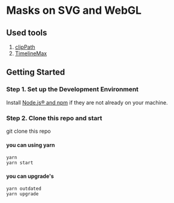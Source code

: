 # Masks on SVG and WebGL

## Used tools

1. [clipPath](https://developer.mozilla.org/ru/docs/Web/CSS/clip-path)
1. [TimelineMax](https://greensock.com/docs/TimelineMax)

## Getting Started

### Step 1. Set up the Development Environment

Install [Node.js® and npm](https://nodejs.org/en/download/) if they are not already on your machine.

### Step 2. Clone this repo and start

git clone this repo

#### you can using yarn
```
yarn
yarn start
```
#### you can upgrade's
```
yarn outdated
yarn upgrade

```
